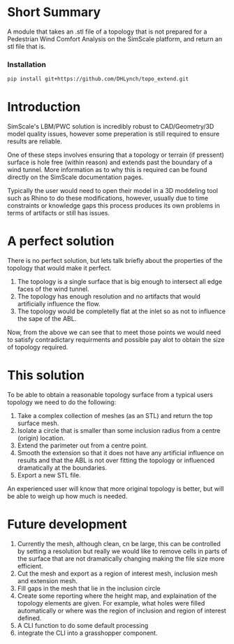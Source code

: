 # Short Summary
A module that takes an .stl file of a topology that is not prepared for a Pedestrian Wind Comfort Analysis on the SimScale platform, and return an stl file that is.

### Installation
```bash
pip install git+https://github.com/DHLynch/topo_extend.git
```

# Introduction
SimScale's LBM/PWC solution is incredibly robust to CAD/Geometry/3D model quality issues, however some preperation is still required to ensure results are reliable.

One of these steps involves ensuring that a topology or terrain (if pressent) surface is hole free (within reason) and extends past the boundary of a wind tunnel. More information as to why this is required can be found directly on the SimScale documentation pages.

Typically the user would need to open their model in a 3D moddeling tool such as Rhino to do these modifications, however, usually due to time constraints or knowledge gaps this process produces its own problems in terms of artifacts or still has issues.

# A perfect solution
There is no perfect solution, but lets talk briefly about the properties of the topology that would make it perfect.

1. The topology is a single surface that is big enough to intersect all edge faces of the wind tunnel.
2. The topology has enough resolution and no artifacts that would artificially influence the flow.
3. The topology would be completelly flat at the inlet so as not to influence the sape of the ABL.

Now, from the above we can see that to meet those points we would need to satisfy contradictary requirments and possible pay alot to obtain the size of topology required.

# This solution
To be able to obtain a reasonable topology surface from a typical users topology we need to do the following:

1. Take a complex collection of meshes (as an STL) and return the top surface mesh.
2. Isolate a circle that is smaller than some inclusion radius from a centre (origin) location.
3. Extend the parimeter out from a centre point.
4. Smooth the extension so that it does not have any artificial influence on results and that the ABL is not over fitting the topology or influenced dramatically at the boundaries.
5. Export a new STL file.

An experienced user will know that more original topology is better, but will be able to weigh up how much is needed.

# Future development
1. Currently the mesh, although clean, cn be large, this can be controlled by setting a resolution but really we would like to remove cells in parts of the surface that are not dramatically changing making the file size more efficient.
2. Cut the mesh and export as a region of interest mesh, inclusion mesh and extension mesh.
3. Fill gaps in the mesh that lie in the inclusion circle
4. Create some reporting where the height map, and explaination of the topology elements are given. For example, what holes were filled automatically or where was the region of inclusion and region of interest defined.
5. A CLI function to do some default processing
6. integrate the CLI into a grasshopper component.

